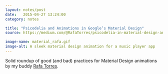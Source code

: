 ```yaml
---
layout: notes/post
date:   2015-04-27 13:24:00
category: notes

title: "Psicodelia and Animations in Google’s Material Design"
source: https://medium.com/@RafaTorres/psicodelia-in-material-design-animations-89555c264238

image-name: material_rafa.gif
image-alt: A sleek material design animation for a music player app
---
```


Solid roundup of good (and bad) practices for Material Design animations by my buddy [Rafa Torres](https://twitter.com/RafaTorres).